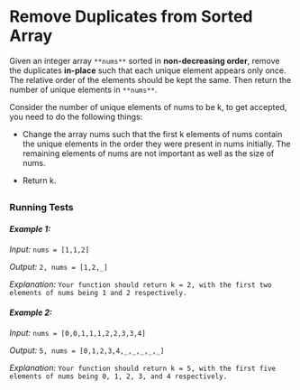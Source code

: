 
# Remove Duplicates from Sorted Array

Given an integer array `**nums**` sorted in **non-decreasing order**, remove the duplicates **in-place** such that each unique element appears only once. The relative order of the elements should be kept the same. Then return the number of unique elements in `**nums**`.

Consider the number of unique elements of nums to be k, to get accepted, you need to do the following things:

* Change the array nums such that the first k elements of nums contain the unique elements in the order they were present in nums initially. The remaining elements of nums are not important as well as the size of nums.

* Return k.

##
### Running Tests

#### ***Example 1:***

*Input:* `nums = [1,1,2]`

*Output:* `2, nums = [1,2,_]`

*Explanation:* `Your function should return k = 2, with the first two elements of nums being 1 and 2 respectively.`

#### ***Example 2:***

*Input:* `nums = [0,0,1,1,1,2,2,3,3,4]`

*Output:* `5, nums = [0,1,2,3,4,_,_,_,_,_]`

*Explanation:* `Your function should return k = 5, with the first five elements of nums being 0, 1, 2, 3, and 4 respectively.`
